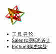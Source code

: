 ---
---

![Ŝalenzo Logo](MMPD.svg)

- [工 具 导 论](blog/2020-02-21-1.html)
- [Ŝalenzo图标的设计](blog/2020-02-20-1.html)
- [Python3爬虫实战](blog/2020-02-16-1.html)
